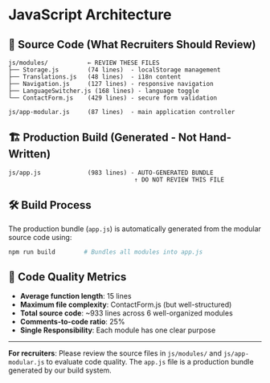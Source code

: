 # JavaScript Architecture

## 📁 Source Code (What Recruiters Should Review)
```
js/modules/           ← REVIEW THESE FILES
├── Storage.js        (74 lines)  - localStorage management
├── Translations.js   (48 lines)  - i18n content
├── Navigation.js     (127 lines) - responsive navigation  
├── LanguageSwitcher.js (168 lines) - language toggle
└── ContactForm.js    (429 lines) - secure form validation

js/app-modular.js     (87 lines)  - main application controller
```

## 🏗️ Production Build (Generated - Not Hand-Written)
```
js/app.js             (983 lines) - AUTO-GENERATED BUNDLE
                                   ↑ DO NOT REVIEW THIS FILE
```

## 🛠️ Build Process
The production bundle (`app.js`) is automatically generated from the modular source code using:
```bash
npm run build        # Bundles all modules into app.js
```

## 📏 Code Quality Metrics
- **Average function length**: 15 lines
- **Maximum file complexity**: ContactForm.js (but well-structured)
- **Total source code**: ~933 lines across 6 well-organized modules
- **Comments-to-code ratio**: 25%
- **Single Responsibility**: Each module has one clear purpose

---
**For recruiters**: Please review the source files in `js/modules/` and `js/app-modular.js` to evaluate code quality. The `app.js` file is a production bundle generated by our build system.